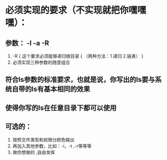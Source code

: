 
# 必须实现的要求（不实现就把你嘿嘿嘿）：
## 参数： -l   -a   -R 
1. -R { 这个要求必须能够递归根目录 { （两种方法：1.递归 2.链表） }
2. 必须实现三种参数的随意组合

## 符合ls参数的标准要求，也就是说，你写出的ls要与系统自带的ls有基本相同的效果
## 使得你写的ls在任意目录下都可以使用

## 可选的：
1. 按照文件类型和权限分颜色输出
2. 再加入其他参数，比如：-i，-t ,-r等等等 
3. 做你想做的 ,自由发挥
